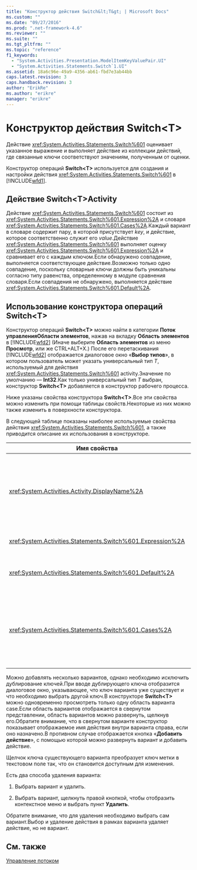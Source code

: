 ```yaml
---
title: "Конструктор действия Switch&lt;T&gt; | Microsoft Docs"
ms.custom: ""
ms.date: "09/27/2016"
ms.prod: ".net-framework-4.6"
ms.reviewer: ""
ms.suite: ""
ms.tgt_pltfrm: ""
ms.topic: "reference"
f1_keywords: 
  - "System.Activities.Presentation.ModelItemKeyValuePair.UI"
  - "System.Activities.Statements.Switch`1.UI"
ms.assetid: 18a6c96e-49a9-4356-ab61-fbd7e3ab44bb
caps.latest.revision: 3
caps.handback.revision: 3
author: "ErikRe"
ms.author: "erikre"
manager: "erikre"
---
```

# Конструктор действия Switch&lt;T&gt;
Действие <xref:System.Activities.Statements.Switch%601> оценивает указанное выражение и выполняет действие из коллекции действий, где связанные ключи соответствуют значениям, полученным от оценки.  
  
 Конструктор операций **Switch\<T\>** используется для создания и настройки действия <xref:System.Activities.Statements.Switch%601> в [!INCLUDE[wfd1](../workflow-designer/includes/wfd1_md.md)].  
  
## Действие Switch\<T\>Activity  
 Действие <xref:System.Activities.Statements.Switch%601> состоит из <xref:System.Activities.Statements.Switch%601.Expression%2A> и словаря <xref:System.Activities.Statements.Switch%601.Cases%2A>.Каждый вариант в словаре содержит пару, в которой присутствует *key*, и действие, которое соответственно служит его *value*.Действие <xref:System.Activities.Statements.Switch%601> выполняет оценку <xref:System.Activities.Statements.Switch%601.Expression%2A> и сравнивает его с каждым ключом.Если обнаружено совпадение, выполняется соответствующее действие.Возможно только одно совпадение, поскольку словарные ключи должны быть уникальны согласно типу равенства, определенному в модуле сравнения словаря.Если совпадения не обнаружено, выполняется действие <xref:System.Activities.Statements.Switch%601.Default%2A>.  
  
## Использование конструктора операций Switch\<T\>  
 Конструктор операций **Switch\<T\>** можно найти в категории **Поток управленияОбласти элементов**, нажав на вкладку **Область элементов** в [!INCLUDE[wfd2](../workflow-designer/includes/wfd2_md.md)] \(Иначе выберите **Область элементов** из меню **Просмотр**, или же CTRL\+ALT\+X.\) После его перетаскивания [!INCLUDE[wfd2](../workflow-designer/includes/wfd2_md.md)] отображается диалоговое окно «**Выбор типов**», в котором пользователь может указать универсальный тип *T*, используемый для действия <xref:System.Activities.Statements.Switch%601> activity.Значение по умолчанию — **Int32**.Как только универсальный тип *T* выбран, конструктор **Switch\<T\>** добавляется в конструктор рабочего процесса.  
  
 Ниже указаны свойства конструктора **Switch\<T\>**.Все эти свойства можно изменить при помощи таблицы свойств.Некоторые из них можно также изменить в поверхности конструктора.  
  
 В следующей таблице показаны наиболее используемые свойства действия <xref:System.Activities.Statements.Switch%601>, а также приводится описание их использования в конструкторе.  
  
|Имя свойства|Обязательное|Использование|  
|------------------|------------------|-------------------|  
|<xref:System.Activities.Activity.DisplayName%2A>|Нет|Указывает понятное имя конструктора операции <xref:System.Activities.Statements.Switch%601>.Значение по умолчанию — Switch\<Int32\>.Значение можно изменить в окне **Свойства** или напрямую в заголовке конструктора.<br /><br /> Несмотря на то, что значения <xref:System.Activities.Activity.DisplayName%2A> не является обязательным, его все же рекомендуется использовать.|  
|<xref:System.Activities.Statements.Switch%601.Expression%2A>|Да|Указывает выражение, которое используется для сравнения ключей в коллекции вариантов для определения, какой вариант следует выполнить.|  
|<xref:System.Activities.Statements.Switch%601.Default%2A>||Указывает действие, которое следует выполнить, если совпадений не обнаружено.Нажмите кнопку конструктора «**Добавить действие**», чтобы открыть диалоговое окно «**По умолчанию**», в которое можно поместить действие.|  
|<xref:System.Activities.Statements.Switch%601.Cases%2A>||Указание вариантов для оценки.Чтобы добавить вариант, щелкните «**Добавить вариант**» в нижней части конструктора **Switch\<T\>**.Кнопка преобразуется в текстовое поле \(поле со списком, если выбран универсальный тип String или Enum при добавлении Switch\<T\>\).После добавления ключа в окне **Значение варианта** область вариантов расширяется, и теперь в него можно добавить действие, перетащив его к подсказке «Перетащить действие сюда», чтобы определить логику выполнения для варианта.|  
  
 Можно добавлять несколько вариантов, однако необходимо исключить дублирование ключей.При вводе дублирующего ключа отобразится диалоговое окно, указывающее, что ключ варианта уже существует и что необходимо выбрать другой ключ.В конструкторе **Switch\<T\>** можно одновременно просмотреть только одну область варианта case.Если область вариантов отображается в свернутом представлении, область вариантов можно развернуть, щелкнув его.Обратите внимание, что в свернутом варианте конструктор показывает отображаемое имя действия внутри варианта справа, если оно назначено.В противном случае отображается кнопка «**Добавить действие**», с помощью которой можно развернуть вариант и добавить действие.  
  
 Щелчок ключа существующего варианта преобразует ключ метки в текстовом поле так, что он становится доступным для изменения.  
  
 Есть два способа удаления варианта:  
  
1.  Выбрать вариант и удалить.  
  
2.  Выбрать вариант, щелкнуть правой кнопкой, чтобы отобразить контекстное меню и выбрать пункт **Удалить**.  
  
 Обратите внимание, что для удаления необходимо выбрать сам вариант.Выбор и удаление действия в рамках варианта удаляет действие, но не вариант.  
  
## См. также  
 [Управление потоком](../workflow-designer/control-flow-activity-designers.md)